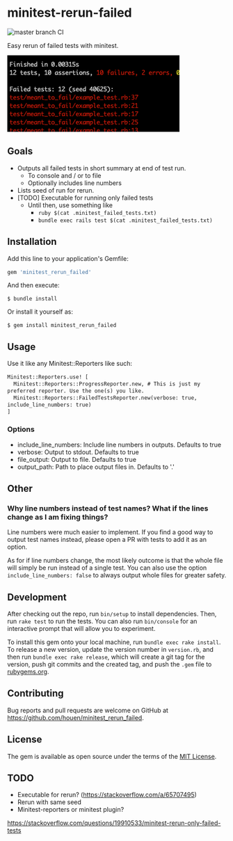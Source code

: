 # minitest-rerun-failed
![master branch CI](https://github.com/houen/minitest-rerun-failed/actions/workflows/main.yml/badge.svg?branch=master)

Easy rerun of failed tests with minitest.

![Example screenshot](assets/screenshot.png)

## Goals
- Outputs all failed tests in short summary at end of test run.
  - To console and / or to file
  - Optionally includes line numbers
- Lists seed of run for rerun.
- [TODO] Executable for running only failed tests
  - Until then, use something like 
    - `ruby $(cat .minitest_failed_tests.txt)`
    - `bundle exec rails test $(cat .minitest_failed_tests.txt)`

## Installation

Add this line to your application's Gemfile:

```ruby
gem 'minitest_rerun_failed'
```

And then execute:

    $ bundle install

Or install it yourself as:

    $ gem install minitest_rerun_failed

## Usage

Use it like any Minitest::Reporters like such:

```
Minitest::Reporters.use! [
  Minitest::Reporters::ProgressReporter.new, # This is just my preferred reporter. Use the one(s) you like.
  Minitest::Reporters::FailedTestsReporter.new(verbose: true, include_line_numbers: true)
]
```

### Options
- include_line_numbers: Include line numbers in outputs. Defaults to true
- verbose: Output to stdout. Defaults to true
- file_output: Output to file. Defaults to true
- output_path: Path to place output files in. Defaults to '.'

## Other
### Why line numbers instead of test names? What if the lines change as I am fixing things?
Line numbers were much easier to implement.
If you find a good way to output test names instead, please open a PR with tests to add it as an option.

As for if line numbers change, the most likely outcome is that the whole file will simply be run instead of a single test.
You can also use the option `include_line_numbers: false` to always output whole files for greater safety.

## Development

After checking out the repo, run `bin/setup` to install dependencies. Then, run `rake test` to run the tests. You can also run `bin/console` for an interactive prompt that will allow you to experiment.

To install this gem onto your local machine, run `bundle exec rake install`. To release a new version, update the version number in `version.rb`, and then run `bundle exec rake release`, which will create a git tag for the version, push git commits and the created tag, and push the `.gem` file to [rubygems.org](https://rubygems.org).

## Contributing

Bug reports and pull requests are welcome on GitHub at https://github.com/houen/minitest_rerun_failed.

## License

The gem is available as open source under the terms of the [MIT License](https://opensource.org/licenses/MIT).

## TODO
- Executable for rerun? (https://stackoverflow.com/a/65707495)
- Rerun with same seed
- Minitest-reporters or minitest plugin?

https://stackoverflow.com/questions/19910533/minitest-rerun-only-failed-tests
